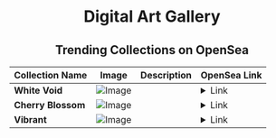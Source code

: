 <div align="center">

# Digital Art Gallery

## Trending Collections on OpenSea

| Collection Name                       | Image                                                                                     | Description                       | OpenSea Link                                                                                          |
|---------------------------------------|-------------------------------------------------------------------------------------------|-----------------------------------|--------------------------------------------------------------------------------------------------------|
| **White Void** | ![Image](https://i.seadn.io/s/raw/files/c226ae70c797ab41e80aece7e9f394d7.jpg?w=500&auto=format?w=200&auto=format) |  | <details><summary>Link</summary>[White Void](https://opensea.io/collection/white-void-1)</details> |
| **Cherry Blossom** | ![Image](https://i.seadn.io/s/raw/files/76d9298809b23953210bebbc99db3652.jpg?w=500&auto=format?w=200&auto=format) |  | <details><summary>Link</summary>[Cherry Blossom](https://opensea.io/collection/cherry-blossom-44)</details> |
| **Vibrant** | ![Image](https://i.seadn.io/s/raw/files/365946b225f51d794439b7be3c1196e1.jpg?w=500&auto=format?w=200&auto=format) |  | <details><summary>Link</summary>[Vibrant](https://opensea.io/collection/vibrant-192)</details> |

</div>